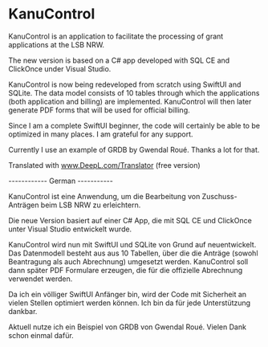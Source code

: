 # KanuControl

KanuControl is an application to facilitate the processing of grant applications at the LSB NRW. 

The new version is based on a C# app developed with SQL CE and ClickOnce under Visual Studio. 

KanuControl is now being redeveloped from scratch using SwiftUI and SQLite. The data model consists of 10 tables through which the applications (both application and billing) are implemented. KanuControl will then later generate PDF forms that will be used for official billing.

Since I am a complete SwiftUI beginner, the code will certainly be able to be optimized in many places. I am grateful for any support.

Currently I use an example of GRDB by Gwendal Roué. Thanks a lot for that.

Translated with www.DeepL.com/Translator (free version)

------------ German -----------

KanuControl ist eine Anwendung, um die Bearbeitung von Zuschuss-Anträgen beim LSB NRW zu erleichtern. 

Die neue Version basiert auf einer C# App, die mit SQL CE und ClickOnce unter Visual Studio entwickelt wurde. 

KanuControl wird nun mit SwiftUI und SQLite von Grund auf neuentwickelt. Das Datenmodell besteht aus aus 10 Tabellen, über die die Anträge (sowohl Beantragung als auch Abrechnung) umgesetzt werden. KanuControl soll dann später PDF Formulare erzeugen, die für die offizielle Abrechnung verwendet werden.

Da ich ein völliger SwiftUI Anfänger bin, wird der Code mit Sicherheit an vielen Stellen optimiert werden können. Ich bin da für jede Unterstützung dankbar.

Aktuell nutze ich ein Beispiel von GRDB von Gwendal Roué. Vielen Dank schon einmal dafür.
